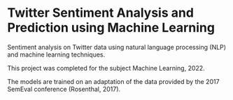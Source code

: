 # Twitter Sentiment Analysis and Prediction using Machine Learning

Sentiment analysis on Twitter data using natural language processing (NLP) and machine learning techniques.
  
This project was completed for the subject Machine Learning, 2022.
  
The models are trained on an adaptation of the data provided by the 2017 SemEval conference (Rosenthal, 2017).
